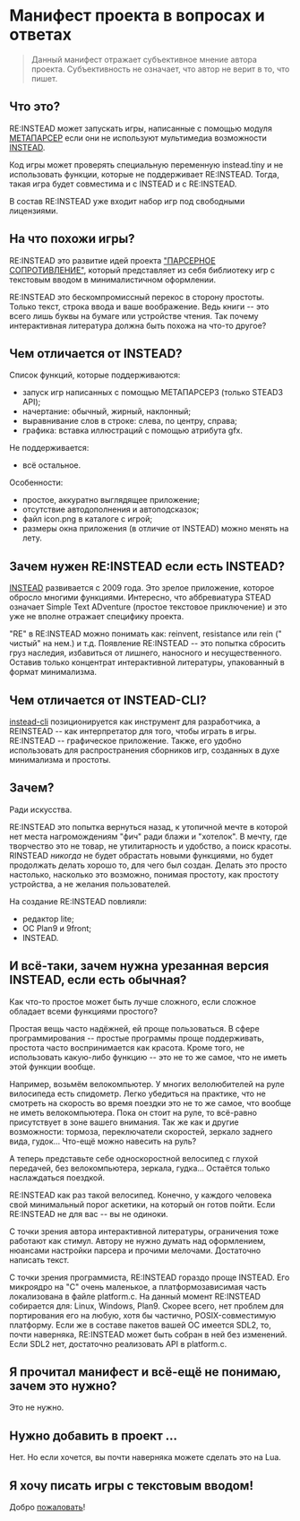 # Манифест проекта в вопросах и ответах

> Данный манифест отражает субъективное мнение автора
> проекта. Субъективность не означает, что автор не верит в то, что
> пишет.

## Что это?

RE:INSTEAD может запускать игры, написанные с помощью модуля
[МЕТАПАРСЕР](https://instead.hugeping.ru/page/metaparser/) если они
не используют мультимедиа возможности
[INSTEAD](https://instead.hugeping.ru).

Код игры может проверять специальную переменную instead.tiny и не
использовать функции, которые не поддерживает RE:INSTEAD. Тогда, такая
игра будет совместима и с INSTEAD и с RE:INSTEAD.

В состав RE:INSTEAD уже входит набор игр под свободными лицензиями.

## На что похожи игры?

RE:INSTEAD это развитие идей проекта ["ПАРСЕРНОЕ
СОПРОТИВЛЕНИЕ"](https://parser.hugeping.ru/), который представляет
из себя библиотеку игр с текстовым вводом в минималистичном
оформлении.

RE:INSTEAD это бескомпромиссный перекос в сторону простоты. Только
текст, строка ввода и ваше воображение. Ведь книги -- это всего лишь
буквы на бумаге или устройстве чтения. Так почему интерактивная
литература должна быть похожа на что-то другое?

## Чем отличается от INSTEAD?

Список функций, которые поддерживаются:

- запуск игр написанных с помощью  МЕТАПАРСЕР3 (только STEAD3 API);
- начертание: обычный, жирный, наклонный;
- выравнивание слов в строке: слева, по центру, справа;
- графика: вставка иллюстраций с помощью атрибута gfx.

Не поддерживается:

- всё остальное.

Особенности:

- простое, аккуратно выглядящее приложение;
- отсутствие автодополнения и автоподсказок;
- файл icon.png в каталоге с игрой;
- размеры окна приложения (в отличие от INSTEAD) можно менять на лету.

## Зачем нужен RE:INSTEAD если есть INSTEAD?

[INSTEAD](https://instead.hugeping.ru) развивается с 2009 года. Это
зрелое приложение, которое обросло многими функциями. Интересно, что
аббревиатура STEAD означает Simple Text ADventure (простое текстовое
приключение) и это уже не вполне отражает специфику проекта.

"RE" в RE:INSTEAD можно понимать как: reinvent, resistance или rein ("
чистый" на нем.) и т.д. Появление RE:INSTEAD -- это попытка сбросить
груз наследия, избавиться от лишнего, наносного и
несущественного. Оставив только концентрат интерактивной литературы,
упакованный в формат минимализма.

## Чем отличается от INSTEAD-CLI?

[instead-cli](https://github.com/instead-hub/instead-cli)
позиционируется как инструмент для разработчика, а REINSTEAD -- как
интерпретатор для того, чтобы играть в игры. RE:INSTEAD --
графическое приложение. Также, его удобно использовать для
распространения сборников игр, созданных в духе минимализма и
простоты.

## Зачем?

Ради искусства.

RE:INSTEAD это попытка вернуться назад, к утопичной мечте в которой нет
места нагромождениям "фич" ради блажи и "хотелок". В мечту, где
творчество это не товар, не утилитарность и удобство, а поиск
красоты. RINSTEAD *никогда* не будет обрастать новыми функциями, но
будет продолжать делать хорошо то, для чего был создан. Делать это
просто настолько, насколько это возможно, понимая простоту, как
простоту устройства, а не желания пользователей.

На создание RE:INSTEAD повлияли:

- редактор lite;
- ОС Plan9 и 9front;
- INSTEAD.

## И всё-таки, зачем нужна урезанная версия INSTEAD, если есть обычная?

Как что-то простое может быть лучше сложного, если сложное обладает
всеми функциями простого?

Простая вещь часто надёжней, ей проще пользоваться. В сфере
программирования -- простые программы проще поддерживать, простота
часто воспринимается как красота. Кроме того, не использовать
какую-либо функцию -- это не то же самое, что не иметь этой функции
вообще.

Например, возьмём велокомпьютер. У многих велолюбителей на руле
вилосипеда есть спидометр. Легко убедиться на практике, что не
смотреть на скорость во время поездки это не то же самое, что вообще
не иметь велокомпьютера. Пока он стоит на руле, то всё-равно
присутствует в зоне вашего внимания. Так же как и другие возможности:
тормоза, переключатели скоростей, зеркало заднего вида,
гудок... Что-ещё можно навесить на руль?

А теперь представьте себе односкоростной велосипед с глухой передачей,
без велокомпьютера, зеркала, гудка... Остаётся только наслаждаться
поездкой.

RE:INSTEAD как раз такой велосипед. Конечно, у каждого человека свой
минимальный порог аскетики, на который он готов пойти. Если RE:INSTEAD
не для вас -- вы не одиноки.

С точки зрения автора интерактивной литературы, ограничения тоже
работают как стимул. Автору не нужно думать над оформлением, нюансами
настройки парсера и прочими мелочами. Достаточно написать текст.

С точки зрения программиста, RE:INSTEAD гораздо проще INSTEAD. Его
микроядро на "C" очень маленькое, а платформозависимая часть
локализована в файле platform.c. На данный момент RE:INSTEAD
собирается для: Linux, Windows, Plan9. Скорее всего, нет проблем для
портирования его на любую, хотя бы частично, POSIX-совместимую
платформу. Если же в составе пакетов вашей ОС имеется SDL2, то, почти
наверняка, RE:INSTEAD может быть собран в ней без изменений. Если
SDL2 нет, достаточно реализовать API в platform.c.

## Я прочитал манифест и всё-ещё не понимаю, зачем это нужно?

Это не нужно.

## Нужно добавить в проект ...

Нет. Но если хочется, вы почти наверняка можете сделать это на Lua.

## Я хочу писать игры с текстовым вводом!

Добро [пожаловать](http://instead-games.ru)!
